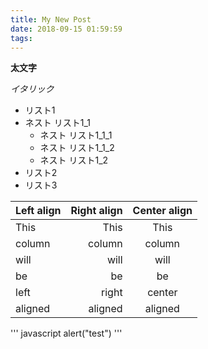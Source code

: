```yaml
---
title: My New Post
date: 2018-09-15 01:59:59
tags:
---
```


**太文字**

*イタリック*

- リスト1
- ネスト リスト1_1
     - ネスト リスト1_1_1
     - ネスト リスト1_1_2
  - ネスト リスト1_2
- リスト2
- リスト3

| Left align | Right align | Center align |
|:-----------|------------:|:------------:|
| This       |        This |     This     |
| column     |      column |    column    |
| will       |        will |     will     |
| be         |          be |      be      |
| left       |       right |    center    |
| aligned    |     aligned |   aligned    |

''' javascript
    alert("test")
'''